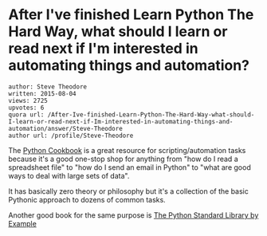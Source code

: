 # After I've finished Learn Python The Hard Way, what should I learn or read next if I'm interested in automating things and automation?

	author: Steve Theodore
	written: 2015-08-04
	views: 2725
	upvotes: 6
	quora url: /After-Ive-finished-Learn-Python-The-Hard-Way-what-should-I-learn-or-read-next-if-Im-interested-in-automating-things-and-automation/answer/Steve-Theodore
	author url: /profile/Steve-Theodore


The [Python Cookbook](http://amzn.to/1Iimpyu) is a great resource for scripting/automation tasks because it's a good one-stop shop for anything from "how do I read a spreadsheet file" to "how do I send an email in Python" to "what are good ways to deal with large sets of data". 

It has basically zero theory or philosophy but it's a collection of the basic Pythonic approach to dozens of common tasks.

Another good book for the same purpose is [The Python Standard Library by Example](http://amzn.to/1T0MgO8)

